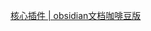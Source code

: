 
[核心插件 | obsidian文档咖啡豆版](https://obsidian.vip/zh/core-plugins/%E6%A0%B8%E5%BF%83%E6%8F%92%E4%BB%B6.html)

